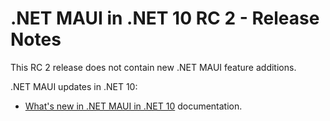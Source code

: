 # .NET MAUI in .NET 10 RC 2 - Release Notes

This RC 2 release does not contain new .NET MAUI feature additions.

.NET MAUI updates in .NET 10:

- [What's new in .NET MAUI in .NET 10](https://learn.microsoft.com/dotnet/maui/whats-new/dotnet-10) documentation.
